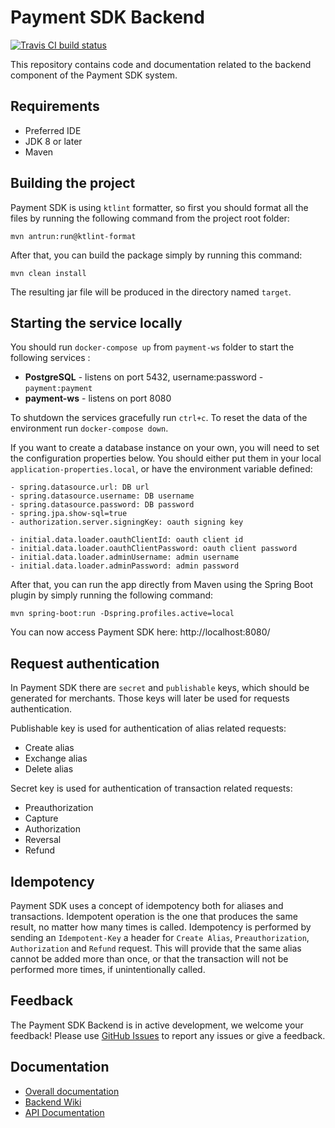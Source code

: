# Payment SDK Backend
[![Travis CI build status](https://travis-ci.com/mobilabsolutions/payment-sdk-backend-open.svg?branch=master)](https://travis-ci.com/mobilabsolutions/payment-sdk-backend-open)

This repository contains code and documentation related to the backend component of the Payment SDK system. 

## Requirements

- Preferred IDE
- JDK 8 or later
- Maven

## Building the project

Payment SDK is using `ktlint` formatter, so first you should format all the files by running the following command from the project root folder:
```
mvn antrun:run@ktlint-format
```

After that, you can build the package simply by running this command:

```
mvn clean install
```

The resulting jar file will be produced in the directory named `target`.

## Starting the service locally

You should run `docker-compose up` from `payment-ws` folder to start the following services :
- **PostgreSQL** - listens on port 5432, username:password - `payment:payment`
- **payment-ws** - listens on port 8080

To shutdown the services gracefully run `ctrl+c`. To reset the data of the environment run `docker-compose down`.

If you want to create a database instance on your own, you will need to set the configuration properties below. You should either put them in your local `application-properties.local`, or have the environment variable defined:

```
- spring.datasource.url: DB url
- spring.datasource.username: DB username
- spring.datasource.password: DB password
- spring.jpa.show-sql=true
- authorization.server.signingKey: oauth signing key
  
- initial.data.loader.oauthClientId: oauth client id
- initial.data.loader.oauthClientPassword: oauth client password
- initial.data.loader.adminUsername: admin username
- initial.data.loader.adminPassword: admin password
```
 
After that, you can run the app directly from Maven using the Spring Boot plugin by simply running the following command:

```
mvn spring-boot:run -Dspring.profiles.active=local
```

You can now access Payment SDK here: http://localhost:8080/ 

## Request authentication

In Payment SDK there are `secret` and `publishable` keys, which should be generated for merchants. Those keys will later be used for requests authentication.

Publishable key is used for authentication of alias related requests:
- Create alias
- Exchange alias
- Delete alias

Secret key is used for authentication of transaction related requests:
- Preauthorization
- Capture
- Authorization
- Reversal
- Refund

## Idempotency

Payment SDK uses a concept of idempotency both for aliases and transactions. Idempotent operation is the one that produces the same result, no matter how many times is called. Idempotency is performed by sending an `Idempotent-Key` a header for `Create Alias`, `Preauthorization`, `Authorization` and `Refund` request. This will provide that the same alias cannot be added more than once, or that the transaction will not be performed more times, if unintentionally called.

## Feedback

The Payment SDK Backend is in active development, we welcome your feedback! Please use [GitHub Issues](https://github.com/mobilabsolutions/payment-sdk-backend-open/issues) to report any issues or give a feedback.

## Documentation

- [Overall documentation](https://github.com/mobilabsolutions/payment-sdk-wiki-open/wiki)
- [Backend Wiki](https://github.com/mobilabsolutions/payment-sdk-backend-open/wiki)
- [API Documentation](https://payment-dev.mblb.net/api/v1/swagger-ui.html)
